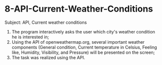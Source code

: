 # 8-API-Current-Weather-Conditions


Subject: API, Current weather conditions

1. The program interactively asks the user which city's weather condition he is interested in;
2. Using the API of openweathermap.org, several important weather 
   components (General condition, Current temperature in Celsius, Feeling like, Humidity, 
   Visibility, and Pressure) will be presented on the screen;
3. The task was realized using the API.
